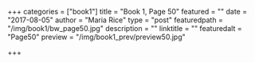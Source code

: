 +++
categories = ["book1"]
title = "Book 1, Page 50"
featured = ""
date = "2017-08-05"
author = "Maria Rice"
type = "post"
featuredpath = "/img/book1/bw_page50.jpg"
description = ""
linktitle = ""
featuredalt = "Page50"
preview = "/img/book1_prev/preview50.jpg"

+++

